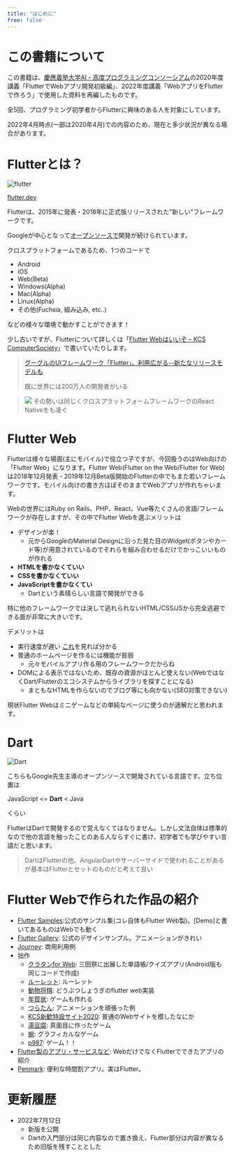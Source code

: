 ```yaml
---
title: "はじめに"
free: false
---
```


# この書籍について
この書籍は、[慶應義塾大学AI・高度プログラミングコンソーシアム](https://aic.keio.ac.jp/)の2020年度講義「FlutterでWebアプリ開発初級編」、2022年度講義「WebアプリをFlutterで作ろう」で使用した資料を再編したものです。

全5回、プログラミング初学者からFlutterに興味のある人を対象にしています。

2022年4月時点(一部は2020年4月)での内容のため、現在と多少状況が異なる場合があります。

# Flutterとは？

![flutter](https://www.mediafire.com/convkey/82d0/6fade9yxp3bc9s06g.jpg)

[flutter.dev](https://flutter.dev)

Flutterは、2015年に発表・2018年に正式版リリースされた"新しい"フレームワークです。

Googleが中心となって[オープンソースで](https://github.com/flutter/flutter)開発が続けられています。

クロスプラットフォームであるため、1つのコードで

* Android
* iOS
* Web(Beta)
* Windows(Alpha)
* Mac(Alpha)
* Linux(Alpha)
* その他(Fuchsia, 組み込み, etc..)

などの様々な環境で動かすことができます！

少し古いですが、Flutterについて詳しくは「[Flutter Webはいいぞ – KCS ComputerSociety](https://kcs1959.jp/archives/5181/general/flutter-web-is-iizo)」で書いていたりします。

>  [グーグルのUIフレームワーク「Flutter」、利用広がる--新たなリリースモデルも](https://japan.zdnet.com/article/35152890/)
> 
> 既に世界には200万人の開発者がいる

> ![](https://storage.googleapis.com/zenn-user-upload/e6vc23e1utzf38k3q19ggckw8bbf)
> その勢いは同じくクロスプラットフォームフレームワークのReact Nativeをも凌ぐ

# Flutter Web

Flutterは様々な場面(主にモバイル)で役立つ子ですが、今回扱うのはWeb向けの「Flutter Web」になります。Flutter Web(Flutter on the Web/Flutter for Web)は2018年12月発表・2019年12月Beta版開始のFlutterの中でもまた若いフレームワークです。モバイル向けの書き方ほぼそのままでWebアプリが作れちゃいます。

Webの世界にはRuby on Rails、PHP、React、Vue等たくさんの言語/フレームワークが存在しますが、その中でFlutter Webを選ぶメリットは

* デザインが楽！
  * 元からGoogleのMaterial Designに沿った見た目のWidget(ボタンやカード等)が用意されているのでそれらを組み合わせるだけでかっこいいものが作れる
* **HTMLを書かなくていい**
* **CSSを書かなくていい**
* **JavaScriptを書かなくてい**
  * Dartという素晴らしい言語で開発ができる

特に他のフレームワークでは決して逃れられないHTML/CSS/JSから完全逃避できる面が非常に大きいです。

デメリットは

* 実行速度が遅い [これ](https://kcs1959.github.io/2020new/)を見れば分かる
* 普通のホームページを作るには機能が貧弱
  * 元々モバイルアプリ作る用のフレームワークだからね
* DOMによる表示ではないため、既存の資源がほとんど使えない(WebではなくDart/Flutterのエコシステムからライブラリを探すことになる)
  * まともなHTMLを作らないのでブログ等にも向かない(SEO対策できない)

現状Flutter Webはミニゲームなどの単純なページに使うのが適解だと思われます。

# Dart

![Dart](https://www.mediafire.com/convkey/1598/btrrplvzx5etxcy6g.jpg)

こちらもGoogle先生主導のオープンソースで開発されている言語です。立ち位置は

JavaScript <= **Dart** < Java

くらい

FlutterはDartで開発するので覚えなくてはなりません。しかし文法自体は標準的なので他の言語を触ったことのある人ならすぐに書け、初学者でも学びやすい言語だと思います。

> DartはFlutterの他、AngularDartやサーバーサイドで使われることがあるが基本はFlutterとセットのものだと考えて良い

# Flutter Webで作られた作品の紹介

* [Flutter Samples](https://flutter.github.io/samples/#):公式のサンプル集(コレ自体もFlutter Web製)。[Demo]と書いてあるものはWebでも動く
* [Flutter Gallery](https://gallery.flutter.dev/#/): 公式のデザインサンプル。アニメーションがきれい
* [Journey](https://app.startyourjourney.io/): 商用利用例
* 拙作
  * [クラタンfor Web](http://clatan.fastriver.dev/): 三田祭に出展した単語帳/クイズアプリ(Android版も同じコードで作成)
  * [ルーレット](https://roulette.fastriver.dev/): ルーレット
  * [動物将棋](https://doubutsu.fastriver.dev/): どうぶつしょうぎのflutter web実装
  * [年賀状](https://year-greeting-condition2020.fastriver.dev/): ゲームも作れる
  * [つらたん](https://tsuratan.fastriver.dev/): アニメーションを頑張った例
  * [KCS新歓特設サイト2020](https://kcs1959.github.io/2020new/): 普通のWebサイトを模したなにか
  * [湯豆腐](https://yudofu.fastriver.dev/): 真面目に作ったゲーム
  * [蜿](https://en.fastriver.dev/): グラフィカルなゲーム
  * [p987](https://p987.fastriver.dev/): ゲーム！！
* [Flutter製のアプリ・サービスなど](https://qiita.com/usagrammer/items/b05b76f9f67726b7bd4b): WebだけでなくFlutterでできたアプリの紹介
* [Penmark](https://penmark.jp/): 便利な時間割アプリ。実はFlutter。

# 更新履歴

- 2022年7月12日
  - 新版を公開
  - Dartの入門部分は同じ内容なので置き換え、Flutter部分は内容が異なるため旧版を残すこととした